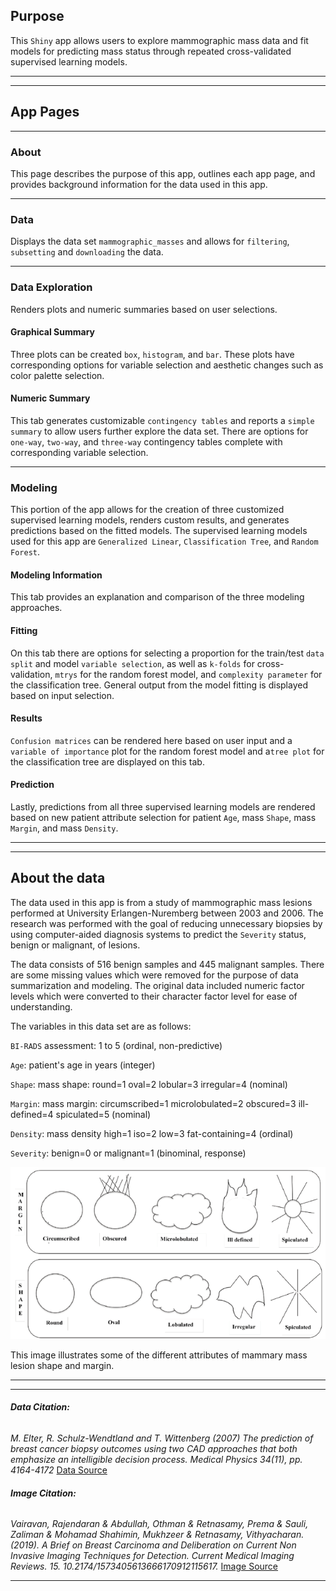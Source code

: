 ## Purpose

This `Shiny` app allows users to explore mammographic mass data and fit models for predicting mass 
status through repeated cross-validated supervised learning models.

---
---
## App Pages

---
### About

This page describes the purpose of this app, outlines each app page, and provides background 
information for the data used in this app.

---
### Data

Displays the data set `mammographic_masses` and allows for `filtering`, `subsetting` and 
`downloading` the data.

---
### Data Exploration

Renders plots and numeric summaries based on user selections.

#### Graphical Summary

Three plots can be created `box`, `histogram`, and `bar`. These plots have corresponding options for
 variable selection and aesthetic changes such as color palette selection.

#### Numeric Summary

This tab generates customizable `contingency tables` and reports a `simple summary` to allow users 
further explore the data set. There are options for `one-way`, `two-way`, and `three-way` 
contingency tables complete with corresponding variable selection.

---
### Modeling

This portion of the app allows for the creation of three customized supervised learning models, 
renders custom results, and generates predictions based on the fitted models. The supervised 
learning models used for this app are `Generalized Linear`, `Classification Tree`, and 
`Random Forest`.


#### Modeling Information

This tab provides an explanation and comparison of the three modeling approaches. 

#### Fitting

On this tab there are options for selecting a proportion for the train/test `data split` and model 
`variable selection`, as well as `k-folds` for cross-validation, `mtrys` for the random forest 
model, and  `complexity parameter` for the classification tree. General output from the model 
fitting is displayed based on input selection.

#### Results
`Confusion matrices` can be rendered here based on user input and a `variable of importance` plot 
for the random forest model and a`tree plot` for the classification tree are displayed on this tab.

#### Prediction

Lastly, predictions from all three supervised learning models are rendered based on new patient 
attribute selection for patient `Age`, mass `Shape`, mass `Margin`, and mass `Density`.

---
---
## About the data

The data used in this app is from a study of mammographic mass lesions performed at University 
Erlangen-Nuremberg between 2003 and 2006. The research was performed with the goal of reducing 
unnecessary biopsies by using computer-aided diagnosis systems to predict the `Severity` status, 
benign or malignant, of lesions.

The data consists of 516 benign samples and 445 malignant samples. There are some missing values 
which were removed for the purpose of data summarization and modeling. The original data included 
numeric factor levels which were converted to their character factor level for ease of 
understanding.

The variables in this data set are as follows:

`BI-RADS` assessment: 1 to 5 (ordinal, non-predictive)

`Age`: patient's age in years (integer)

`Shape`: mass shape: round=1 oval=2 lobular=3 irregular=4 (nominal)

`Margin`: mass margin: circumscribed=1 microlobulated=2 obscured=3 ill-defined=4 spiculated=5 (nominal)

`Density`: mass density high=1 iso=2 low=3 fat-containing=4 (ordinal)

`Severity`: benign=0 or malignant=1 (binominal, response)




![](lesions.png)

This image illustrates some of the different attributes of mammary mass lesion shape and margin.

---
---
###### **Data Citation:**
*M. Elter, R. Schulz-Wendtland and T. Wittenberg (2007)*
*The prediction of breast cancer biopsy outcomes using two CAD approaches that both emphasize an*
*intelligible decision process.*
*Medical Physics 34(11), pp. 4164-4172* 
[Data Source](http://archive.ics.uci.edu/ml/datasets/mammographic+mass)
 
###### **Image Citation:**
*Vairavan, Rajendaran & Abdullah, Othman & Retnasamy, Prema & Sauli, Zaliman & Mohamad Shahimin,* 
*Mukhzeer & Retnasamy, Vithyacharan. (2019). A Brief on Breast Carcinoma and Deliberation on Current*
*Non Invasive Imaging Techniques for Detection. Current Medical Imaging Reviews. 15.*
*10.2174/1573405613666170912115617.* 
[Image Source](https://www.researchgate.net/figure/Fig-4-The-margins-and-shape-of-benign-and-malignant-breast-lesion_fig2_319971075)

---
